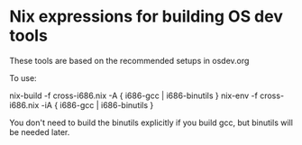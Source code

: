 # Nix expressions for building OS dev tools

These tools are based on the recommended setups in osdev.org

To use:

nix-build -f cross-i686.nix -A { i686-gcc | i686-binutils }
nix-env -f cross-i686.nix -iA { i686-gcc | i686-binutils }

You don't need to build the binutils explicitly if you build gcc, but binutils will be needed later.

